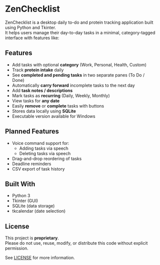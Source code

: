 # ZenChecklist

ZenChecklist is a desktop daily to-do and protein tracking application built using Python and Tkinter.  
It helps users manage their day-to-day tasks in a minimal, category-tagged interface with features like:

## Features

- Add tasks with optional **category** (Work, Personal, Health, Custom)
- Track **protein intake** daily
- See **completed and pending tasks** in two separate panes (To Do / Done)
- Automatically **carry forward** incomplete tasks to the next day
- Add **task notes / descriptions**
- Mark tasks as **recurring** (Daily, Weekly, Monthly)
- View tasks for **any date**
- Easily **remove** or **complete** tasks with buttons
- Stores data locally using **SQLite**
- Executable version available for Windows

##  Planned Features

- Voice command support for:
  - Adding tasks via speech
  - Deleting tasks via speech
- Drag-and-drop reordering of tasks
- Deadline reminders
- CSV export of task history

##  Built With

- Python 3
- Tkinter (GUI)
- SQLite (data storage)
- tkcalendar (date selection)

## License

This project is **proprietary**.  
Please do not use, reuse, modify, or distribute this code without explicit permission.

See [LICENSE](./LICENSE) for more information.
